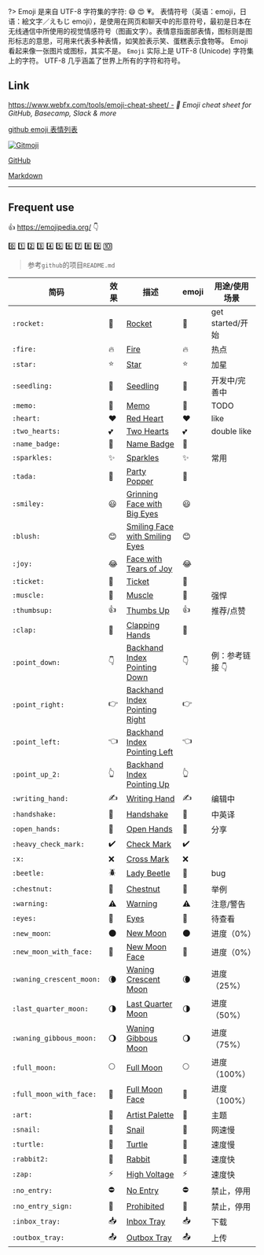 ?> Emoji 是来自 UTF-8 字符集的字符: 😄 😍 💗。
表情符号（英语：emoji，日语：絵文字／えもじ emoji），是使用在网页和聊天中的形意符号，最初是日本在无线通信中所使用的视觉情感符号（图画文字）。表情意指面部表情，图标则是图形标志的意思，可用来代表多种表情，如笑脸表示笑、蛋糕表示食物等。 Emoji 看起来像一张图片或图标，其实不是。
`Emoji` 实际上是 UTF-8 (Unicode) 字符集上的字符。
UTF-8 几乎涵盖了世界上所有的字符和符号。



## Link <i class="ri-link"></i>

<i class="ri-external-link-line"></i> https://www.webfx.com/tools/emoji-cheat-sheet/ - *🎁 Emoji cheat sheet for GitHub, Basecamp, Slack & more*

<i class="ri-external-link-line"></i> [github emoji 表情列表](https://www.cnblogs.com/takeurhand/p/6940135.html)

<i class="ri-external-link-line"></i> [![Gitmoji](https://img.shields.io/badge/gitmoji-%20😜%20😍-FFDD67.svg?style=flat-square)](https://gitmoji.dev/)

<i class="ri-link"></i> [<i class="fa fa-github"></i> GitHub](/home/github)

<i class="ri-link"></i> [<i class="icon octicon-file markdown-icon"></i> Markdown](/home/markdown.md?id=emoji表情 "Markdown")

---

## Frequent use

<i class="ri-external-link-line"></i> 👍 https://emojipedia.org/ 👇

[0️⃣](https://emojipedia.org/keycap-digit-zero/) 1️⃣ 2️⃣ 3️⃣ 4️⃣ 5️⃣ 6️⃣ 7️⃣ 8️⃣ 9️⃣ 🔟

> 参考`github`的项目`README.md`


| 简码                     | 效果                   | 描述                           | emoji | 用途/使用场景    |
| -------------------------- | ------------------------ | -------------------------------- | ------- | ------------------ |
| `:rocket:`               | :rocket:               | [Rocket](https://emojipedia.org/rocket/) | 🚀    | get started/开始 |
| `:fire:`                 | :fire:                 | [Fire](https://emojipedia.org/fire/) | 🔥    | 热点             |
| `:star:` | :star: | [Star](https://emojipedia.org/star/) | ⭐ | 加星 |
| `:seedling:`             | :seedling:             | [Seedling](https://emojipedia.org/seedling/) | 🌱    | 开发中/完善中    |
| `:memo:` | :memo: | [Memo](https://emojipedia.org/memo/) | 📝 | TODO |
| `:heart:`                | :heart:                | [Red Heart](https://emojipedia.org/red-heart/) | ❤️  | like             |
| `:two_hearts:`           | :two_hearts:           | [Two Hearts](https://emojipedia.org/two-hearts/) | 💕    | double like      |
| `:name_badge:`           | :name_badge:           | [Name Badge](https://emojipedia.org/name-badge/) | 📛    |                  |
| `:sparkles:`             | :sparkles:             | [Sparkles](https://emojipedia.org/sparkles/) | ✨    | 常用 |
| `:tada:`                 | :tada:                 | [Party Popper](https://emojipedia.org/party-popper/) | 🎉    |                  |
| `:smiley:`               | :smiley:               | [Grinning Face with Big Eyes](https://emojipedia.org/grinning-face-with-big-eyes/) | 😃    |                  |
| `:blush:`                | :blush:                | [Smiling Face with Smiling Eyes](https://emojipedia.org/smiling-face-with-smiling-eyes/) | 😊    |                  |
| `:joy:`                  | :joy:                  | [Face with Tears of Joy](https://emojipedia.org/face-with-tears-of-joy/) | 😂    |                  |
| `:ticket:`               | :ticket:               | [Ticket](https://emojipedia.org/ticket/) | 🎫    |                  |
| `:muscle:`               | :muscle:               | [Muscle](https://emojipedia.org/flexed-biceps/) | 💪    | 强悍 |
| `:thumbsup:`             | :thumbsup:             | [Thumbs Up](https://emojipedia.org/thumbs-up/) | 👍    | 推荐/点赞        |
| `:clap:`                 | :clap:                 | [Clapping Hands](https://emojipedia.org/clapping-hands/) | 👏    |                  |
| `:point_down:` | :point_down: | [Backhand Index Pointing Down](https://emojipedia.org/backhand-index-pointing-down/) | 👇 | 例：参考链接 👇 |
| `:point_right:` | :point_right: | [Backhand Index Pointing Right](https://emojipedia.org/backhand-index-pointing-right/) | 👉 |  |
| `:point_left:` | :point_left: | [Backhand Index Pointing Left](https://emojipedia.org/backhand-index-pointing-left/) | 👈 |  |
| `:point_up_2:` | :point_up_2: | [Backhand Index Pointing Up](https://emojipedia.org/backhand-index-pointing-up/) | 👆 |  |
| `:writing_hand:`         | :writing_hand:         | [Writing Hand](https://emojipedia.org/writing-hand/) | ✍️  | 编辑中           |
| `:handshake:` | :handshake: | [Handshake](https://emojipedia.org/handshake/) | 🤝 | 中英译 |
| `:open_hands:`           | :open_hands:           | [Open Hands](https://emojipedia.org/open-hands/) | 👐    | 分享             |
| `:heavy_check_mark:`     | :heavy_check_mark:     | [Check Mark](https://emojipedia.org/check-mark/) | ✔️  |                  |
| `:x:`                    | :x:                    | [Cross Mark](https://emojipedia.org/cross-mark/) | ❌    |                  |
| `:beetle:` | :beetle: | [Lady Beetle](https://emojipedia.org/lady-beetle/) | 🐞 | bug |
| `:chestnut:`             | :chestnut:             | [Chestnut](https://emojipedia.org/chestnut/) | 🌰    | 举例             |
| `:warning:`              | :warning:              | [Warning](https://emojipedia.org/warning/) | ⚠️  | 注意/警告        |
| `:eyes:`                 | :eyes:                 | [Eyes](https://emojipedia.org/eyes/) | 👀    | 待查看           |
| `:new_moon`:             | :new_moon:             | [New Moon](https://emojipedia.org/new-moon/) | 🌑    | 进度（0%）       |
| `:new_moon_with_face:`   | :new_moon_with_face:   | [New Moon Face](https://emojipedia.org/new-moon-face/) | 🌚    | 进度（0%）       |
| `:waning_crescent_moon:` | :waning_crescent_moon: | [Waning Crescent Moon](https://emojipedia.org/waning-crescent-moon/) | 🌘    | 进度（25%）      |
| `:last_quarter_moon:`    | :last_quarter_moon:    | [Last Quarter Moon](https://emojipedia.org/last-quarter-moon/) | 🌗    | 进度（50%）      |
| `:waning_gibbous_moon:`  | :waning_gibbous_moon:  | [Waning Gibbous Moon](https://emojipedia.org/waning-gibbous-moon/) | 🌖    | 进度（75%）      |
| `:full_moon:`            | :full_moon:            | [Full Moon](https://emojipedia.org/full-moon/) | 🌕    | 进度（100%）     |
| `:full_moon_with_face:` | :full_moon_with_face: | [Full Moon Face](https://emojipedia.org/full-moon-face/) | 🌝 | 进度（100%） |
| `:art:` | :art: | [Artist Palette](https://emojipedia.org/artist-palette/) | 🎨 | 主题 |
| `:snail:` | :snail: | [Snail](https://emojipedia.org/snail/) | 🐌 | 网速慢 |
| `:turtle:` | :turtle: | [Turtle](https://emojipedia.org/turtle/) | 🐢 | 速度慢 |
| `:rabbit2:` | :rabbit2: | [Rabbit](https://emojipedia.org/rabbit/) | 🐇 | 速度快 |
| `:zap:` | :zap: | [High Voltage](https://emojipedia.org/high-voltage/) | ⚡ | 速度快 |
| `:no_entry:` | :no_entry: | [No Entry](https://emojipedia.org/no-entry/) | ⛔ | 禁止，停用 |
| `:no_entry_sign:` | :no_entry_sign: | [Prohibited](https://emojipedia.org/prohibited/) | 🚫 | 禁止，停用 |
| `:inbox_tray:` | :inbox_tray: | [Inbox Tray](https://emojipedia.org/inbox-tray/) | 📥 | 下载 |
| `:outbox_tray:` | :outbox_tray: | [Outbox Tray](https://emojipedia.org/outbox-tray/) | 📤 | 上传 |

